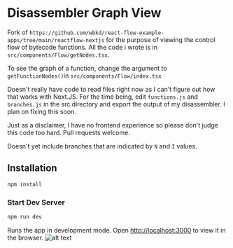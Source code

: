 # Disassembler Graph View

Fork of `https://github.com/wbkd/react-flow-example-apps/tree/main/reactflow-nextjs` for the purpose of viewing the control flow of bytecode functions. All the code i wrote is in `src/components/Flow/getNodes.tsx`.

To see the graph of a function, change the argument to `getFunctionNodes()`in `src/components/Flow/index.tsx`

Doesn't really have code to read files right now as I can't figure out how that works with Next.JS. For the time being, edit `functions.js` and `branches.js` in the src directory and export the output of my disassembler. I plan on fixing this soon.

Just as a disclaimer, I have no frontend experience so please don't judge this code too hard. Pull requests welcome.

Doesn't yet include branches that are indicated by `N` and `I` values.

## Installation

```sh
npm install
```

### Start Dev Server

```sh
npm run dev
```

Runs the app in development mode. Open [http://localhost:3000](http://localhost:3000) to view it in the browser.
![alt text](https://github.com/umasii/disassembler-graph-view/blob/main/example.jpeg?raw=true)
